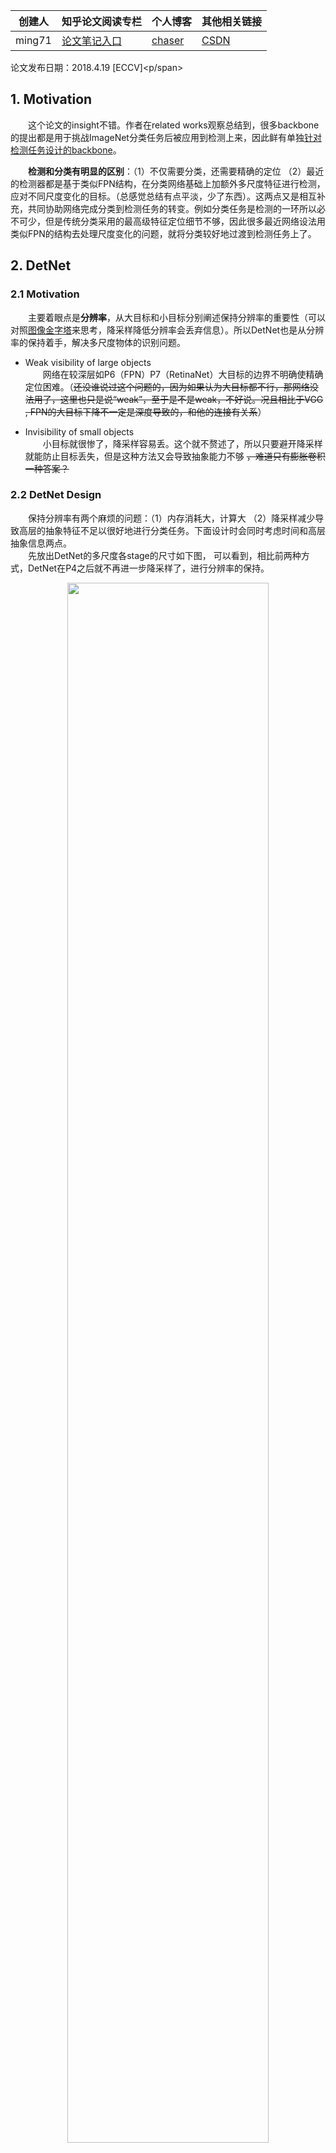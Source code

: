 |  创建人   |  知乎论文阅读专栏 | 个人博客 | 其他相关链接 |
|  ----  | ----  | ----  | ----  |
| ming71  | [论文笔记入口](https://zhuanlan.zhihu.com/c_1113860303082704896) | [chaser](https://ming71.github.io/) |   [CSDN](https://blog.csdn.net/mingqi1996) 
<span id="inline-blue">论文发布日期：2018.4.19 [ECCV]<p/span>

## 1. Motivation  
&emsp;&emsp;这个论文的insight不错。作者在related works观察总结到，很多backbone的提出都是用于挑战ImageNet分类任务后被应用到检测上来，因此鲜有单独<u>针对检测任务设计的backbone</u>。          
<!-- more -->
&emsp;&emsp;**检测和分类有明显的区别**：（1）不仅需要分类，还需要精确的定位 （2）最近的检测器都是基于类似FPN结构，在分类网络基础上加额外多尺度特征进行检测，应对不同尺度变化的目标。（总感觉总结有点平淡，少了东西）。这两点又是相互补充，共同协助网络完成分类到检测任务的转变。例如分类任务是检测的一环所以必不可少，但是传统分类采用的最高级特征定位细节不够，因此很多最近网络设法用类似FPN的结构去处理尺度变化的问题，就将分类较好地过渡到检测任务上了。

## 2. DetNet  
### 2.1 Motivation  
&emsp;&emsp;主要着眼点是**分辨率**，从大目标和小目标分别阐述保持分辨率的重要性（可以对照<u>图像金字塔</u>来思考，降采样降低分辨率会丢弃信息）。所以DetNet也是从分辨率的保持着手，解决多尺度物体的识别问题。

* Weak visibility of large objects  
&emsp;&emsp;网络在较深层如P6（FPN）P7（RetinaNet）大目标的边界不明确使精确定位困难。（~~还没谁说过这个问题的，因为如果认为大目标都不行，那网络没法用了，这里也只是说“weak”，至于是不是weak，不好说。况且相比于VGG , FPN的大目标下降不一定是深度导致的，和他的连接有关系~~）

* Invisibility of small objects  
&emsp;&emsp;小目标就很惨了，降采样容易丢。这个就不赘述了，所以只要避开降采样就能防止目标丢失，但是这种方法又会导致抽象能力不够 ~~，难道只有膨胀卷积一种答案？~~

### 2.2 DetNet Design  
&emsp;&emsp;保持分辨率有两个麻烦的问题：（1）内存消耗大，计算大 （2）降采样减少导致高层的抽象特征不足以很好地进行分类任务。下面设计时会同时考虑时间和高层抽象信息两点。  
&emsp;&emsp;先放出DetNet的多尺度各stage的尺寸如下图， 可以看到，相比前两种方式，DetNet在P4之后就不再进一步降采样了，进行分辨率的保持。
<center><img src="http://chaserblog.test.upcdn.net/blogs/paper/DetNet/str1.png" alt="" style="width:80%" /></center>

&emsp;&emsp;实现细节如下图：
<center><img src="http://chaserblog.test.upcdn.net/blogs/paper/DetNet/str2.png" alt="" style="width:80%" /></center>

* 采用的backbone是ResNet-50，改进设计了DetNet-59。
* 对bottlenecks进行了改进，传统的其实不止C，也包含两种，即将AB的膨胀卷积换成普通卷积。AB是新的基础模块。
* 为了减少分辨率保持带来的时间和内存成本消耗，通道数固定为256（思考：降采样和膨胀卷积都会有信息丢失，这里可以想想）。
* DetNet也可以加FPN结构，方法类似。



## 3. Experiments  
&emsp;&emsp;检测和训练的细节配置就不看了。

### 3.1 Main Results
<center><img src="http://chaserblog.test.upcdn.net/blogs/paper/DetNet/exp1.png" alt="" style="width:60%" /></center>

* 在FPN基础上明显有大物体涨点，同时由于高分辨率，小物体也有不错的提升。（~~但是FPN为什么不行还是没有探究~~）
* 膨胀卷积提供的大感受野使得分类也不逊色
<center><img src="http://chaserblog.test.upcdn.net/blogs/paper/DetNet/exp2.png" alt="" style="width:60%" /></center>

### 3.2 Results analysis
<center><img src="http://chaserblog.test.upcdn.net/blogs/paper/DetNet/exp3.png" alt="" style="width:60%" /></center>

* **AP指标评价很有意思**，这里的解读耐人寻味
* 从AP50看出，高好1.7；从AP80看出，高了3.7。由此可以看出确实提高了检测性能。（那么CascadeRCNN的IoU分布能不能从这个角度进行解读？这个解读可能更贴近本质）
* 从定位性能来看，大物体的提升比小物体更多。作者认为是高分辨率解决了大物体边界模糊的问题（个人认为没有说服力，加膨胀卷积确实提升了，但是到底是因为新的方法更有效利用了特征带来的提升，还是触及了FPN的弊端改变了权值更新的方式带来的提升。感觉应该是前者）。其实有一种解释：小目标没有大目标明显，因为膨胀卷积核降采样都会丢失小目标，只是膨胀卷积可能离散采样不至于像降采样直接给到后面没了，但是没有根本性的解决，所以小目标不大。至于大目标，需要进一步理解膨胀卷积的操作和意义才能理解。
<center><img src="http://chaserblog.test.upcdn.net/blogs/paper/DetNet/exp4.png" alt="" style="width:60%" /></center>


* AR指标也有类似结论
* AR50体现了小目标的查全率更好，这也印证上面分析的：相对降采样，膨胀卷积丢失会好点。此下大目标效果虽然提升不大但是也很高了，作者表示DetNet擅长找到更精确的定位目标（也是检测网络设计的初衷），在AR85的高指标就能看出。
* AR85看大目标丢失少，说明能够像 VGG一样对大目标效果优良。关于小目标的效果平平，作者认为没有必要太高，因为FPN结构对小目标已经利用地很充分了，这里即使不高也没事。（~~是否暗示可以调高IoU来获得更好的检测效果？~~）



### 3.3 Discussion
* 关于stage  
&emsp;&emsp;为了研究backbone对检测的影响，首先研究stage的作用。前4个还好说，和ResNet一样，但是P5 P6就不同，没有尺度的变化，和传统意义的stage不一样了，需要重新定义。这里DetNet也是类似ResNet的方法，虽然没有尺度变化，但是AB模块的位置还是保持了，B开启一个stage（~~听上去有点牵强~~）。如下图，认为新加的仍属于P5。
<center><img src="http://chaserblog.test.upcdn.net/blogs/paper/DetNet/str3.png" alt="" style="width:70%" /></center>

&emsp;&emsp;验证方法是做了实验，将P6开始的block换成上图所示的A模块对比效果如下图。 发现还是加了B效果更好。（但是这个stage和传统意义很不一样，所以很多性质不能相提并论，只是B模块的改变也不好判定什么）
<center><img src="http://chaserblog.test.upcdn.net/blogs/paper/DetNet/exp5.png" alt="" style="width:60%" /></center>

* 关于训练（没看懂想表达什么...）



## Conclusion
* 很有趣的insight：改进适合检测任务的backbone，使结构与功能相适应
* 提高了大目标定位能力和缓解了小目标丢失问题
* 一些其他理解















<br>
<br>
<hr />